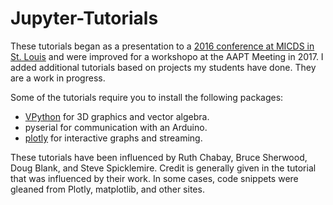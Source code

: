 # Jupyter-Tutorials

These tutorials began as a presentation to a [ 2016 conference at MICDS in St. Louis](http://stlinstl.org/) and were improved for a workshopo at the AAPT Meeting in 2017. I added additional tutorials based on projects my students have done. They are a work in progress.

Some of the tutorials require you to install the following packages:

- [VPython](https://github.com/BruceSherwood/vpython-jupyter) for 3D graphics and vector algebra.
- pyserial for communication with an Arduino.
- [plotly](https://plot.ly/) for interactive graphs and streaming.

These tutorials have been influenced by Ruth Chabay, Bruce Sherwood, Doug Blank, and Steve Spicklemire. Credit is generally given in the tutorial that was influenced by their work. In some cases, code snippets were gleaned from Plotly, matplotlib, and other sites.
